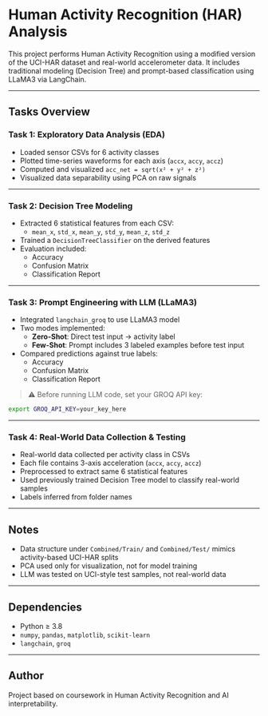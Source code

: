 
# Human Activity Recognition (HAR) Analysis

This project performs Human Activity Recognition using a modified version of the UCI-HAR dataset and real-world accelerometer data. It includes traditional modeling (Decision Tree) and prompt-based classification using LLaMA3 via LangChain.

---

## Tasks Overview

### Task 1: Exploratory Data Analysis (EDA)

- Loaded sensor CSVs for 6 activity classes
- Plotted time-series waveforms for each axis (`accx`, `accy`, `accz`)
- Computed and visualized `acc_net = sqrt(x² + y² + z²)`
- Visualized data separability using PCA on raw signals

---

### Task 2: Decision Tree Modeling

- Extracted 6 statistical features from each CSV:
  - `mean_x`, `std_x`, `mean_y`, `std_y`, `mean_z`, `std_z`
- Trained a `DecisionTreeClassifier` on the derived features
- Evaluation included:
  - Accuracy
  - Confusion Matrix
  - Classification Report

---

### Task 3: Prompt Engineering with LLM (LLaMA3)

- Integrated `langchain_groq` to use LLaMA3 model
- Two modes implemented:
  - **Zero-Shot**: Direct test input → activity label
  - **Few-Shot**: Prompt includes 3 labeled examples before test input
- Compared predictions against true labels:
  - Accuracy
  - Confusion Matrix
  - Classification Report

> ⚠️ Before running LLM code, set your GROQ API key:

```bash
export GROQ_API_KEY=your_key_here
```

---

### Task 4: Real-World Data Collection & Testing

- Real-world data collected per activity class in CSVs
- Each file contains 3-axis acceleration (`accx`, `accy`, `accz`)
- Preprocessed to extract same 6 statistical features
- Used previously trained Decision Tree model to classify real-world samples
- Labels inferred from folder names

---

## Notes

- Data structure under `Combined/Train/` and `Combined/Test/` mimics activity-based UCI-HAR splits
- PCA used only for visualization, not for model training
- LLM was tested on UCI-style test samples, not real-world data

---

## Dependencies

- Python ≥ 3.8
- `numpy`, `pandas`, `matplotlib`, `scikit-learn`
- `langchain`, `groq`

---

## Author

Project based on coursework in Human Activity Recognition and AI interpretability.
